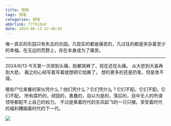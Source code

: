 ```yaml
---
title: 随笔
tags: 随笔
categories: 随笔
abbrlink: f77810a8
date: 2024-06-13 22:48:01
---
```


唯一真实的乐园只有失去的乐园。凡现实的都是痛苦的，凡过往的都是夹杂着至少的幸福。在无边的荒野上，存在本身成为了痛苦。

---

2024/6/13
今天第一次哭到头痛，脸都哭麻了，现在还在头痛。
从大悲到大喜再到大悲。
羲之的心经写着写着就想把它给撕了。
想的更多的还是扔笔，但是舍不得。

哪些尸位素餐的家伙凭什么？他们凭什么？它们凭什么？它们不配。它们不配。它们不配。
所有腐朽的，顽固的，愚蠢的，自以为是的，落后的，目中无人的所谓领导都配不上自己的权力。
不过是乘着时代的东风起飞的一只只猪。享受着时代的福利糟蹋着时代的下一代。

![](/img/心经.jpg)